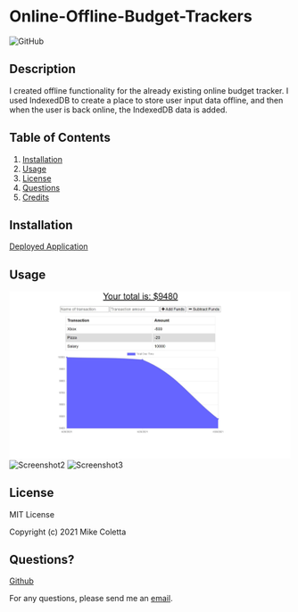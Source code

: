 # Online-Offline-Budget-Trackers

![GitHub](https://img.shields.io/github/license/MikeColetta/Online-Offline-Budget-Trackers)

## Description
    
I created offline functionality for the already existing online budget tracker. I used IndexedDB to create a place to store user input data offline, and then when the user is back online, the IndexedDB data is added. 
    
## Table of Contents
1. [Installation](#installation)
2. [Usage](#usage)
3. [License](#license)
4. [Questions](#questions)
5. [Credits](#credits)
    
## Installation
    
[Deployed Application](https://thawing-mesa-54023.herokuapp.com/)
    
## Usage

![Screenshot1](./public/images/Screenshot1.JPG)
![Screenshot2](./public/images/Screenshot2.JPG)
![Screenshot3](./public/images/Screenshot3.JPG)

## License
    
MIT License
    
Copyright (c) 2021 Mike Coletta
          
## Questions?
    
[Github](https://github.com/MikeColetta)
    
For any questions, please send me an [email](mailto:coletta.mike@gmail.com).